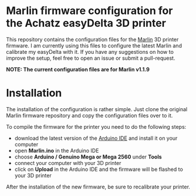# Marlin firmware configuration for the Achatz easyDelta 3D printer

This repository contains the configuration files for the [Marlin](https://github.com/MarlinFirmware/Marlin) 3D printer firmware. I am currently using this files to configure the latest Marlin and calibrate my easyDelta with it. If you have any suggestions on how to improve the setup, feel free to open an issue or submit a pull-request.

__NOTE: The current configuration files are for Marlin v1.1.9__

# Installation

The installation of the configuration is rather simple. Just clone the original Marlin firmware repository and copy the configuration files over to it.

To compile the firmware for the printer you need to do the following steps:

 * download the latest version of the [Arduino IDE](https://www.arduino.cc) and install it on your computer
 * open __Marlin.ino__ in the Arduino IDE
 * choose __Arduino / Genuino Mega or Mega 2560__ under __Tools__
 * connect your computer with your 3D printer
 * click on __Upload__ in the Arduino IDE and the firmware will be flashed to your 3D printer 

After the installation of the new firmware, be sure to recalibrate your printer.
